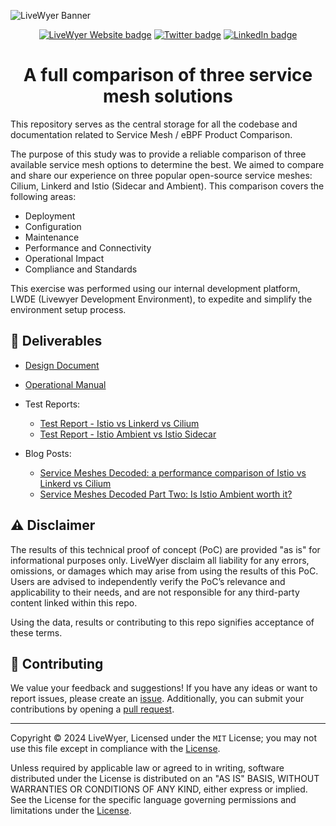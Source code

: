 ![LiveWyer Banner](./.github/img/github-banner.png?raw=true)

<p align="center">
    <a href="https://livewyer.io" ><img src="https://badgen.net/badge/Website/livewyer.io" alt="LiveWyer Website badge" /></a>
    <a href="https://twitter.com/LiveWyerUK"><img src="https://badgen.net/badge/twitter/@LiveWyerUK" alt="Twitter badge" /></a>
    <a href="https://www.linkedin.com/company/livewyer"><img src="https://badgen.net/badge/LinkedIn/LiveWyer" alt="LinkedIn badge" /></a>
</p>

<h1 align="center">A full comparison of three service mesh solutions</h1>

This repository serves as the central storage for all the codebase and documentation related to Service Mesh / eBPF Product Comparison.

The purpose of this study was to provide a reliable comparison of three available service mesh options to determine the best. We aimed to compare and share our experience on three popular open-source service meshes: Cilium, Linkerd and Istio (Sidecar and Ambient).
This comparison covers the following areas:

- Deployment
- Configuration
- Maintenance
- Performance and Connectivity
- Operational Impact
- Compliance and Standards

This exercise was performed using our internal development platform, LWDE (Livewyer Development Environment), to expedite and simplify the environment setup process.

## :pencil: Deliverables

- [Design Document](docs/design-document.md)
- [Operational Manual](docs/operational-manual.md)

- Test Reports:
  - [Test Report - Istio vs Linkerd vs Cilium](docs/test-report.md)
  - [Test Report - Istio Ambient vs Istio Sidecar](docs/test-report-istio.md)

- Blog Posts:
  - [Service Meshes Decoded: a performance comparison of Istio vs Linkerd vs Cilium](https://livewyer.io/blog/2024/05/08/comparison-of-service-meshes)
  - [Service Meshes Decoded Part Two: Is Istio Ambient worth it?](https://livewyer.io/blog/2024/06/06/comparison-of-service-meshes-part-two)

## :warning: Disclaimer

The results of this technical proof of concept (PoC) are provided "as is" for informational purposes only. LiveWyer disclaim all liability for any errors, omissions, or damages which may arise from using the results of this PoC. Users are advised to independently verify the PoC’s relevance and applicability to their needs, and are not responsible for any third-party content linked within this repo.

Using the data, results or contributing to this repo signifies acceptance of these terms.

## :jigsaw: Contributing

We value your feedback and suggestions!
If you have any ideas or want to report issues, please create an [issue](https://github.com/livewyer-ops/poc-servicemesh2024/issues/new/choose).
Additionally, you can submit your contributions by opening a [pull request](https://github.com/livewyer-ops/poc-servicemesh2024/pulls).

---

Copyright © 2024 LiveWyer, Licensed under the `MIT` License; you may not use this file except in compliance with the [License](LICENSE).

Unless required by applicable law or agreed to in writing, software distributed under the License is distributed on an "AS IS" BASIS,
WITHOUT WARRANTIES OR CONDITIONS OF ANY KIND, either express or implied.
See the License for the specific language governing permissions and limitations under the [License](LICENSE).
